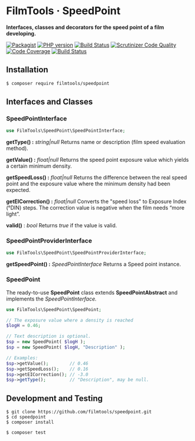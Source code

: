 # FilmTools · SpeedPoint



**Interfaces, classes and decorators for the speed point of a film developing.**

[![Packagist](https://img.shields.io/packagist/v/filmtools/speedpoint.svg?style=flat)](https://packagist.org/packages/filmtools/speedpoint)
[![PHP version](https://img.shields.io/packagist/php-v/filmtools/speedpoint.svg)](https://packagist.org/packages/filmtools/speedpoint)
[![Build Status](https://img.shields.io/travis/filmtools/speedpoint.svg?label=Travis%20CI)](https://travis-ci.org/filmtools/speedpoint)
[![Scrutinizer Code Quality](https://scrutinizer-ci.com/g/filmtools/speedpoint/badges/quality-score.png?b=master)](https://scrutinizer-ci.com/g/filmtools/speedpoint/?branch=master)
[![Code Coverage](https://scrutinizer-ci.com/g/filmtools/speedpoint/badges/coverage.png?b=master)](https://scrutinizer-ci.com/g/filmtools/speedpoint/?branch=master)
[![Build Status](https://scrutinizer-ci.com/g/filmtools/speedpoint/badges/build.png?b=master)](https://scrutinizer-ci.com/g/filmtools/speedpoint/build-status/master)


## Installation

```bash
$ composer require filmtools/speedpoint
```



## Interfaces and Classes



### SpeedPointInterface

```php
use FilmTools\SpeedPoint\SpeedPointInterface;  
```

**getType() :**  *string|null*
Returns name or description (film speed evaluation method).

**getValue() :** *float|null*
Returns the speed point exposure value which yields a certain minimum density.

**getSpeedLoss() :** *float|null*
Returns the difference between the real speed point and the exposure value where the minimum density had been expected.

**getEICorrection() :** *float|null*
Converts the "speed loss" to Exposure Index (°DIN) steps. The correction value is negative when the film needs “more light”.

**valid()** : *bool*
Returns *true* if the value is valid.



### SpeedPointProviderInterface

```php
use FilmTools\SpeedPoint\SpeedPointProviderInterface; 
```

**getSpeedPoint() :** *SpeedPointInterface*
Returns a Speed point instance.



### SpeedPoint

The ready-to-use  **SpeedPoint** class extends **SpeedPointAbstract** and implements the *SpeedPointInterface.*

```php
use FilmTools\SpeedPoint\SpeedPoint;

// The exposure value where a density is reached
$logH = 0.46;

// Text description is optional. 
$sp = new SpeedPoint( $logH );
$sp = new SpeedPoint( $logH, "Description" );

// Examples:
$sp->getValue();        // 0.46
$sp->getSpeedLoss();    // 0.16
$sp->getEICorrection(); // -3.0
$sp->getType();         // "Description", may be null.
```



## Development and Testing

```
$ git clone https://github.com/filmtools/speedpoint.git
$ cd speedpoint
$ composer install

$ composer test
```

